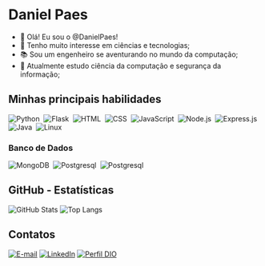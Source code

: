 # Daniel Paes

- 👋 Olá! Eu sou o @DanielPaes!
- 👀 Tenho muito interesse em ciências e tecnologias;
- 📚 Sou um engenheiro se aventurando no mundo da computação;
- 🌱 Atualmente estudo ciência da computação e segurança da informação;
  
## Minhas principais habilidades
![Python](https://img.shields.io/badge/Python-14354C?style=for-the-badge&logo=python&logoColor=white)&nbsp;
![Flask](https://img.shields.io/badge/Flask-000000?style=for-the-badge&logo=flask&logoColor=white)&nbsp;
![HTML](https://img.shields.io/badge/HTML5-E34F26?style=for-the-badge&logo=html5&logoColor=white)&nbsp;
![CSS](https://img.shields.io/badge/CSS3-1572B6?style=for-the-badge&logo=css3&logoColor=white)&nbsp;
![JavaScript](https://img.shields.io/badge/JavaScript-F7DF1E?style=for-the-badge&logo=javascript&logoColor=black)&nbsp;
![Node.js](https://img.shields.io/badge/Node.js-000000?style=for-the-badge&logo=node.js&logoColor=green)&nbsp;
![Express.js](https://img.shields.io/badge/express-F5F5DC?style=for-the-badge&logo=node.js&logoColor=green)&nbsp;
![Java](https://img.shields.io/badge/Java-7fffd4?style=for-the-badge&logo=openjdk&logoColor=black)&nbsp;
![Linux](https://img.shields.io/badge/GNU/Linux-228585?style=for-the-badge&logo=Linux&logoColor=whit)&nbsp;

### Banco de Dados
![MongoDB](https://img.shields.io/badge/MongoDB-4EA94B?style=for-the-badge&logo=mongodb&logoColor=white)&nbsp;
![Postgresql](https://img.shields.io/badge/PostgreSQL-316192?style=for-the-badge&logo=postgresql&logoColor=white)&nbsp;
![Postgresql](https://img.shields.io/badge/MySQL-346180?style=for-the-badge&logo=Mysql&logoColor=white)&nbsp;

## GitHub - Estatísticas
![GitHub Stats](https://github-readme-stats.vercel.app/api?username=DanielPaes&theme=transparent&bg_color=000&border_color=30A3DC&show_icons=true&icon_color=30A3DC&title_color=E94D5F&text_color=FFF)
![Top Langs](https://github-readme-stats-git-masterrstaa-rickstaa.vercel.app/api/top-langs/?username=DanielPaes&layout=compact&bg_color=000&border_color=30A3DC&title_color=E94D5F&text_color=FFF)

## Contatos
[![E-mail](https://img.shields.io/badge/-Email-000?style=for-the-badge&logo=microsoft-outlook&logoColor=E94D5F)](mailto:daniel.p.aes@hotmail.com)
[![LinkedIn](https://img.shields.io/badge/-LinkedIn-000?style=for-the-badge&logo=linkedin&logoColor=30A3DC)](https://www.linkedin.com/in/daniel-paes-40149661/)
[![Perfil DIO](https://img.shields.io/badge/Perfil_DIO-20B2AA?style=for-the-badge&logo=JAva&logoColor=whit)](https://web.dio.me/users/daniel_p_aes)
